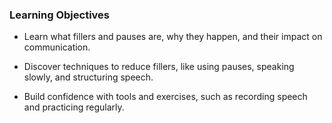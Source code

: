 ### Learning Objectives
- Learn what fillers and pauses are, why they happen, and their impact on communication.

- Discover techniques to reduce fillers, like using pauses, speaking slowly, and structuring speech.

- Build confidence with tools and exercises, such as recording speech and practicing regularly.